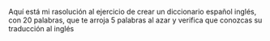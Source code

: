 Aquí está mi rasolución al ejercicio de crear un diccionario español inglés, con 20 palabras, que te arroja 5 palabras al azar y verifica que conozcas su traducción al inglés
